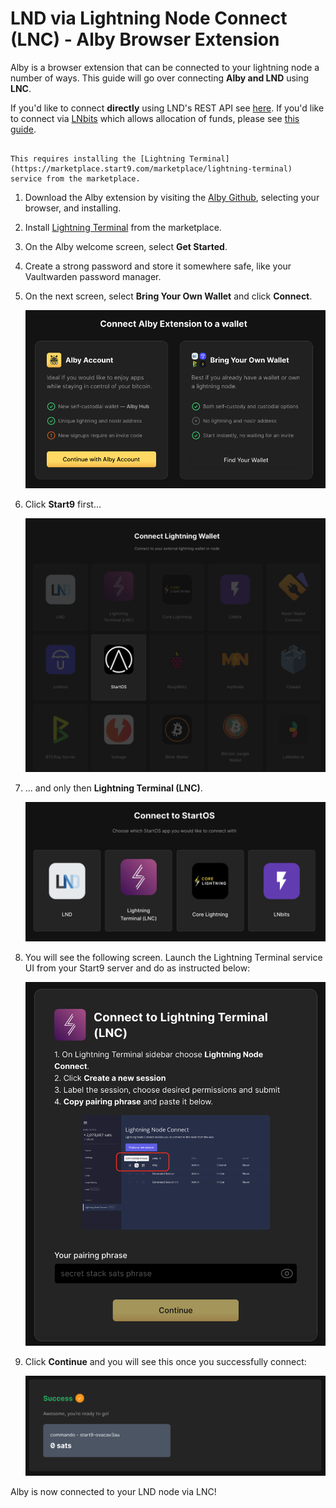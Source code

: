 # LND via Lightning Node Connect (LNC) - Alby Browser Extension

Alby is a browser extension that can be connected to your lightning node a number of ways. This guide will go over connecting **Alby and LND** using **LNC**. 

If you'd like to connect **directly** using LND's REST API see [here](./alby-extension.md). If you'd like to connect via [LNbits](https://marketplace.start9.com/marketplace/lnbits) which allows allocation of funds, please see [this guide](../lnbits.md).


```admonish note

This requires installing the [Lightning Terminal](https://marketplace.start9.com/marketplace/lightning-terminal) service from the marketplace.

```

1. Download the Alby extension by visiting the [Alby Github](https://github.com/getAlby/lightning-browser-extension#installation), selecting your browser, and installing.

1. Install [Lightning Terminal](https://marketplace.start9.com/marketplace/lightning-terminal) from the marketplace.

1. On the Alby welcome screen, select **Get Started**.

1. Create a strong password and store it somewhere safe, like your Vaultwarden password manager.

1. On the next screen, select **Bring Your Own Wallet** and click **Connect**.

    ![Connect Alby](../assets/connect-alby-connect-start9-1.png)

1. Click **Start9** first...

    ![Connect Alby](../assets/connect-alby-connect-start9-2.png)

1. ... and only then **Lightning Terminal (LNC)**.

    ![Connect Alby](../assets/connect-alby-connect-start9-3.png)


1. You will see the following screen. Launch the Lightning Terminal service UI from your Start9 server and do as instructed below:

    ![Connect Alby](../assets/connect-lnc-alby-empty.png)

1. Click **Continue** and you will see this once you successfully connect:

    ![Connect Alby](../assets/connect-alby-cln-success.png)

Alby is now connected to your LND node via LNC!
